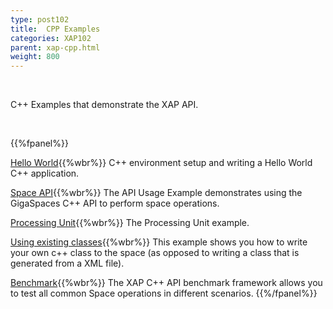 ```yaml
---
type: post102
title:  CPP Examples
categories: XAP102
parent: xap-cpp.html
weight: 800
---
```


<br>

C++ Examples that demonstrate the XAP API.


<br>

{{%fpanel%}}


[Hello World](./cpp-api-hello-world-example.html){{%wbr%}}
C++ environment setup and writing a Hello World C++ application.

[Space API](./cpp-api-usage-example.html){{%wbr%}}
The API Usage Example demonstrates using the GigaSpaces C++ API to perform space operations.

[Processing Unit](./cpp-processing-unit-example.html){{%wbr%}}
The Processing Unit example.

[Using existing classes](./cpp-writing-existing-class-to-space.html){{%wbr%}}
This example shows you how to write your own c++ class to the space (as opposed to writing a class that is generated from a XML file).

[Benchmark]({{%currentadmurl%}}/benchmark-c++.html){{%wbr%}}
The XAP C++ API benchmark framework allows you to test all common Space operations in different scenarios.
{{%/fpanel%}}

